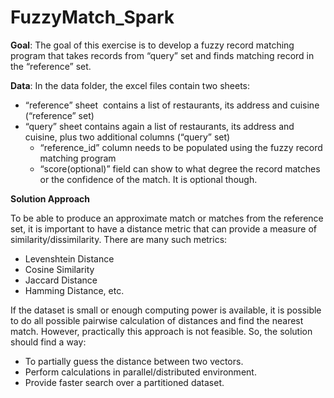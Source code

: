 # FuzzyMatch_Spark

**Goal**: The goal of this exercise is to develop a fuzzy record matching program that takes records from
“query” set and finds matching record in the “reference” set.

**Data**: In the data folder, the excel files contain two sheets:
- “reference” sheet  contains a list of restaurants, its address and cuisine (“reference” set)
- “query” sheet contains again a list of restaurants, its address and cuisine, plus two additional columns (“query” set)
  * “reference_id” column needs to be populated using the fuzzy record matching program
  * “score(optional)” field can show to what degree the record matches or the confidence of the match. It is optional though.


**Solution Approach**

To be able to produce an approximate match or matches from the reference set, it is important to have a distance metric that can provide a measure of similarity/dissimilarity. There are many such metrics:
- Levenshtein Distance
- Cosine Similarity
- Jaccard Distance
- Hamming Distance, etc.

If the dataset is small or enough computing power is available, it is possible to do all possible pairwise calculation of distances and find the nearest match.
However, practically this approach is not feasible. So, the solution should find a way:

- To partially guess the distance between two vectors.
- Perform calculations in parallel/distributed environment.
- Provide faster search over a partitioned dataset. 
